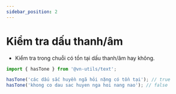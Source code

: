 ```yaml
---
sidebar_position: 2
---
```


# Kiểm tra dấu thanh/âm

-   Kiểm tra trong chuỗi có tồn tại dấu thanh/âm hay không.

```typescript
import { hasTone } from '@vn-utils/text';

hasTone('các dấu sắc huyền ngã hỏi nặng có tồn tại'); // true
hasTone('khong co dau sac huyen nga hoi nang nao'); // false
```
